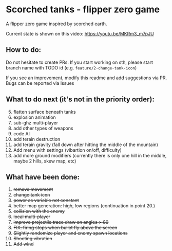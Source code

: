 # Scorched tanks - flipper zero game
A flipper zero game inspired by scorched earth.

Current state is shown on this video: https://youtu.be/MKRm3_m7pJU

## How to do:
Do not hesitate to create PRs. If you start working on sth, please start branch name with TODO id (e.g. `feature/2-change-tank-icon`)

If you see an improvement, modify this readme and add suggestions via PR. Bugs can be reported via Issues

## What to do next (it's not in the priority order):
5. flatten surface beneath tanks
7. explosion animation
9. sub-ghz multi-player
11. add other types of weapons
12. code AI
13. add terain destruction
14. add terain gravity (fall down after hitting the middle of the mountain)
18. Add menu with settings (vibartion on/off, difficulty)
20. add more ground modifiers (currently there is only one hill in the middle, maybe 2 hills, skew map, etc)

## What have been done:
1. ~~remove movement~~
2. ~~change tank icon~~
3. ~~power as variable not constant~~
4. ~~better map generation: high, low regions~~ (continuation in point 20.)
6. ~~collision with the enemy~~
8. ~~local multi-player~~
10. ~~improve projectile trace draw on angles > 80~~
15. ~~FIX: firing stops when bullet fly above the screen~~
16. ~~Slightly randomize player and enemy spawn locations~~
17. ~~Shooting vibration~~
19. ~~Add wind~~
